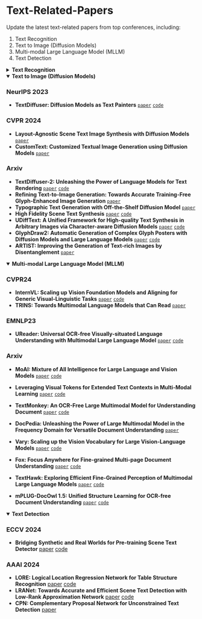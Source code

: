 # Text-Related-Papers
Update the latest text-related papers from top conferences, including:
1) Text Recognition
2) Text to Image (Diffusion Models)
3) Multi-modal Large Language Model (MLLM)
4) Text Detection

<details>
<summary><strong>Text Recognition</strong></summary>

### ECCV 2024
- **PosFormer: Recognizing Complex Handwritten Mathematical Expression with Position Forest Transformer**
[`paper`]()
[`code`](https://github.com/SJTU-DeepVisionLab/PosFormer)

### ICCV 2023
- **Self-supervised Character-to-Character Distillation for Text Recognition**
[`paper`](https://arxiv.org/pdf/2211.00288.pdf)
[`code`](https://github.com/TongkunGuan/CCD)
- **MRN: Multiplexed Routing Network for Incremental Multilingual Text Recognition**
[`paper`](https://arxiv.org/abs/2305.14758)
[`code`](https://github.com/simplify23/MRN)
- **Revisiting Scene Text Recognition: A Data Perspective**
[`paper`](https://arxiv.org/abs/2307.08723)
[`code`](https://github.com/Mountchicken/Union14M)

### CVPR2023
- **Self-Supervised Implicit Glyph Attention for Text Recognition**
[`paper`](https://openaccess.thecvf.com/content/CVPR2023/html/Guan_Self-Supervised_Implicit_Glyph_Attention_for_Text_Recognition_CVPR_2023_paper.html)
[`code`](https://github.com/TongkunGuan/SIGA)

### ACMMM2023
- **Relational Contrastive Learning for Scene Text Recognition**
[`paper`](https://arxiv.org/pdf/2308.00508.pdf)
[`code`](https://github.com/ThunderVVV/RCLSTR)

### IJCAI2023
- **TPS++: Attention-Enhanced Thin-Plate Spline for Scene Text Recognition**
[`paper`](https://arxiv.org/abs/2305.05322)
[`code`](https://github.com/simplify23/TPS_PP)
- **Linguistic More: Taking a Further Step toward Efficient and Accurate Scene Text Recognition**
[`paper`](https://arxiv.org/pdf/2305.05140.pdf)
[`code`](https://github.com/CyrilSterling/LPV)
- **Orientation-Independent Chinese Text Recognition in Scene Images**
[`paper`]()
[`code`]()

### ACMMM2022
- **Reading and Writing: Discriminative and Generative Modeling for Self-Supervised Text Recognition**
[`paper`](https://dl.acm.org/doi/abs/10.1145/3503161.3547784)
[`code`](https://github.com/ayumiymk/DiG)
- **Chinese Character Recognition with Augmented Character Profile Matching**
[`paper`](https://dl.acm.org/doi/abs/10.1145/3503161.3547827)
[`code`](https://github.com/FudanVI/FudanOCR/tree/main/character-profile-matching)

### ECCV2022
- **Scene Text Recognition with Permuted Autoregressive Sequence Models**
[`paper`](https://link.springer.com/chapter/10.1007/978-3-031-19815-1_11)
[`code`](https://github.com/baudm/parseq)
- **Task Grouping for Multilingual Text Recognition (Workshops)**
[`paper`](https://link.springer.com/chapter/10.1007/978-3-031-25069-9_20)
[`code`]()
- **Multi-modal Text Recognition Networks: Interactive Enhancements Between Visual and Semantic Features**
[`paper`](https://link.springer.com/chapter/10.1007/978-3-031-19815-1_26)
[`code`](https://github.com/wp03052/MATRN)
- **On Calibration of Scene-Text Recognition Models (Workshops)**
[`paper`](https://link.springer.com/chapter/10.1007/978-3-031-25069-9_18)
[`code`]()
- **Pure Transformer with Integrated Experts for Scene Text Recognition**
[`paper`](https://link.springer.com/chapter/10.1007/978-3-031-19815-1_28)
[`code`]()
- **Optimal Boxes: Boosting End-to-End Scene Text Recognition by Adjusting Annotated Bounding Boxes via Reinforcement Learning**
[`paper`](https://link.springer.com/chapter/10.1007/978-3-031-19815-1_14)
[`code`]()
- **Multi-granularity Prediction for Scene Text Recognition**
[`paper`](https://link.springer.com/chapter/10.1007/978-3-031-19815-1_20)
[`code`](https://github.com/AlibabaResearch/AdvancedLiterateMachinery/tree/main/OCR/MGP-STR)
- **Toward Understanding WordArt: Corner-Guided Transformer for Scene Text Recognition**
[`paper`](https://link.springer.com/chapter/10.1007/978-3-031-19815-1_18)
[`code`](https://github.com/xdxie/WordArt)
- **Background-Insensitive Scene Text Recognition with Text Semantic Segmentation**
[`paper`](https://link.springer.com/chapter/10.1007/978-3-031-19806-9_10)
[`code`]()
- **SGBANet: Semantic GAN and Balanced Attention Network for Arbitrarily Oriented Scene Text Recognition**
[`paper`](https://link.springer.com/chapter/10.1007/978-3-031-19815-1_27)
[`code`]()
- **Levenshtein OCR**
[`paper`](https://link.springer.com/chapter/10.1007/978-3-031-19815-1_19)
[`code`](https://github.com/AlibabaResearch/AdvancedLiterateMachinery/tree/main/OCR/LevOCR)

### IJCAI2022
- **SVTR: Scene Text Recognition with a Single Visual Model**
[`paper`](https://arxiv.org/abs/2205.00159)
[`code`](https://github.com/PaddlePaddle/PaddleOCR)

### CVPR2022
- **Open-Set Text Recognition via Character-Context Decoupling**
[`paper`](https://openaccess.thecvf.com/content/CVPR2022/papers/Liu_Open-Set_Text_Recognition_via_Character-Context_Decoupling_CVPR_2022_paper.pdf)
[`code`](https://github.com/lancercat/VSDF)

- **Knowledge Mining with Scene Text for Fine-Grained Recognition**
[`paper`](https://openaccess.thecvf.com/content/CVPR2022/papers/Wang_Knowledge_Mining_With_Scene_Text_for_Fine-Grained_Recognition_CVPR_2022_paper.pdf)
[`code`](https://github.com/MCLAB-OCR/KnowledgeMiningWithSceneText)

### AAAI2022
- **Visual Semantics Allow for Textual Reasoning Better in Scene Text Recognition**
[`paper`](https://ojs.aaai.org/index.php/AAAI/article/view/19971)
[`code`](https://github.com/adeline-cs/GTR)
- **Perceiving Stroke-Semantic Context: Hierarchical Contrastive Learning for Robust Scene Text Recognition**
[`paper`](https://ojs.aaai.org/index.php/AAAI/article/view/20062)
[`code`]()
- **Context-Based Contrastive Learning for Scene Text Recognition**
[`paper`](https://ojs.aaai.org/index.php/AAAI/article/view/20245)
[`code`]()

### CVPR2021
- **Sequence-to-Sequence Contrastive Learning for Text Recognition**
[`paper`](https://openaccess.thecvf.com/content/CVPR2021/papers/Aberdam_Sequence-to-Sequence_Contrastive_Learning_for_Text_Recognition_CVPR_2021_paper.pdf)
[`code`]()
- **What if We Only Use Real Datasets for Scene Text Recognition? Toward Scene Text Recognition With Fewer Labels**
[`paper`](https://openaccess.thecvf.com/content/CVPR2021/papers/Baek_What_if_We_Only_Use_Real_Datasets_for_Scene_Text_CVPR_2021_paper.pdf)
[`code`](https://github.com/ku21fan/STR-Fewer-Labels)
- **MetaHTR: Towards Writer-Adaptive Handwritten Text Recognition**
[`paper`](https://openaccess.thecvf.com/content/CVPR2021/papers/Bhunia_MetaHTR_Towards_Writer-Adaptive_Handwritten_Text_Recognition_CVPR_2021_paper.pdf)
[`code`](https://github.com/tobiasvanderwerff/MetaHTR) 
- **Read Like Humans: Autonomous, Bidirectional and Iterative Language Modeling for Scene Text Recognition**
[`paper`](https://openaccess.thecvf.com/content/CVPR2021/papers/Fang_Read_Like_Humans_Autonomous_Bidirectional_and_Iterative_Language_Modeling_for_CVPR_2021_paper.pdf)
[`code`](https://github.com/FangShancheng/ABINet)
- **Dictionary-Guided Scene Text Recognition**
[`paper`](https://openaccess.thecvf.com/content/CVPR2021/papers/Nguyen_Dictionary-Guided_Scene_Text_Recognition_CVPR_2021_paper.pdf)
[`code`](https://github.com/VinAIResearch/dict-guided)
- **Primitive Representation Learning for Scene Text Recognition**
[`paper`](https://openaccess.thecvf.com/content/CVPR2021/papers/Yan_Primitive_Representation_Learning_for_Scene_Text_Recognition_CVPR_2021_paper.pdf)
[`code`](https://github.com/RuijieJ/pren)
</details>

<details open>
<summary><strong>Text to Image (Diffusion Models)</strong></summary>

### NeurIPS 2023
- **TextDiffuser: Diffusion Models as Text Painters**
  [`paper`](https://arxiv.org/pdf/2305.10855)
  [`code`](https://aka.ms/textdiffuser)

### CVPR 2024
- **Layout-Agnostic Scene Text Image Synthesis with Diffusion Models**
  [`paper`](https://openaccess.thecvf.com/content/CVPR2024/papers/Zhangli_Layout-Agnostic_Scene_Text_Image_Synthesis_with_Diffusion_Models_CVPR_2024_paper.pdf)
- **CustomText: Customized Textual Image Generation using Diffusion Models**
  [`paper`](https://arxiv.org/pdf/2405.12531)

### Arxiv
- **TextDiffuser-2: Unleashing the Power of Language Models for Text Rendering**
  [`paper`](https://arxiv.org/pdf/2311.16465)
  [`code`](https://aka.ms/textdiffuser-2)
- **Refining Text-to-Image Generation: Towards Accurate Training-Free Glyph-Enhanced Image Generation**
  [`paper`](https://arxiv.org/pdf/2403.16422)
- **Typographic Text Generation with Off-the-Shelf Diffusion Model**
  [`paper`](https://arxiv.org/pdf/2402.14314)
- **High Fidelity Scene Text Synthesis**
  [`paper`](https://arxiv.org/pdf/2405.14701)
  [`code`](https://github.com/CodeGoat24/DreamText)
- **UDiffText: A Unified Framework for High-quality Text Synthesis in Arbitrary Images via Character-aware Diffusion Models**
  [`paper`](https://arxiv.org/abs/2312.04884)
  [`code`](https://github.com/ZYM-PKU/UDiffText)
- **GlyphDraw2: Automatic Generation of Complex Glyph Posters with Diffusion Models and Large Language Models**
  [`paper`](https://arxiv.org/pdf/2407.02252)
  [`code`](https://github.com/OPPO-Mente-Lab/GlyphDraw2)
- **ARTIST: Improving the Generation of Text-rich Images by Disentanglement**
  [`paper`](https://arxiv.org/pdf/2406.12044)


</details>

<details open>
<summary><strong>Multi-modal Large Language Model (MLLM)</strong></summary>

### CVPR24
- **InternVL: Scaling up Vision Foundation Models and Aligning for Generic Visual-Linguistic Tasks**
[`paper`](https://openaccess.thecvf.com/content/CVPR2024/papers/Chen_InternVL_Scaling_up_Vision_Foundation_Models_and_Aligning_for_Generic_CVPR_2024_paper.pdf)
[`code`](https://github.com/OpenGVLab/InternVL)
- **TRINS: Towards Multimodal Language Models that Can Read**
  [`paper`](https://openaccess.thecvf.com/content/CVPR2024/papers/Zhang_TRINS_Towards_Multimodal_Language_Models_that_Can_Read_CVPR_2024_paper.pdf)

### EMNLP23
- **UReader: Universal OCR-free Visually-situated Language Understanding with Multimodal Large Language Model**
  [`paper`](https://arxiv.org/pdf/2310.05126)
  [`code`](https://github.com/LukeForeverYoung/UReader)

### Arxiv
- **MoAI: Mixture of All Intelligence for Large Language and Vision Models**
[`paper`](https://arxiv.org/abs/2403.07508)
[`code`](https://github.com/ByungKwanLee/MoAI)

- **Leveraging Visual Tokens for Extended Text Contexts in Multi-Modal Learning**
[`paper`](https://arxiv.org/abs/2406.02547)
[`code`](https://fingerrec.github.io/visincontext/)

- **TextMonkey: An OCR-Free Large Multimodal Model for Understanding Document**
[`paper`](https://arxiv.org/abs/2403.04473)
[`code`](https://github.com/Yuliang-Liu/Monkey)

- **DocPedia: Unleashing the Power of Large Multimodal Model in the Frequency Domain for Versatile Document Understanding**
[`paper`](https://arxiv.org/pdf/2311.11810)

- **Vary: Scaling up the Vision Vocabulary for Large Vision-Language Models**
[`paper`](https://arxiv.org/pdf/2312.06109)
[`code`](https://varybase.github.io/)

- **Fox: Focus Anywhere for Fine-grained Multi-page Document Understanding**
[`paper`](https://arxiv.org/abs/2405.14295)
[`code`](https://github.com/Ucas-HaoranWei/Fox)

- **TextHawk: Exploring Efficient Fine-Grained Perception of Multimodal Large Language Models**
[`paper`](https://arxiv.org/abs/2404.09204)
[`code`](https://github.com/yuyq96/TextHawk)

- **mPLUG-DocOwl 1.5: Unified Structure Learning for OCR-free Document Understanding**
[`paper`](https://arxiv.org/abs/2403.12895)
[`code`](https://github.com/X-PLUG/mPLUG-DocOwl/tree/main/DocOwl1.5)
</details>

<details open>
<summary><strong>Text Detection</strong></summary>
  
### ECCV 2024
  - **Bridging Synthetic and Real Worlds for Pre-training Scene Text Detector**
  [paper](https://arxiv.org/pdf/2312.05286)
  [code](https://github.com/SJTU-DeepVisionLab/FreeReal)
  
### AAAI 2024
- **LORE: Logical Location Regression Network for Table Structure Recognition**
  [paper](https://arxiv.org/pdf/2303.03730.pdf)
  [code](https://github.com/AlibabaResearch/AdvancedLiterateMachinery/tree/main/DocumentUnderstanding/LORE-TSR)
- **LRANet: Towards Accurate and Efficient Scene Text Detection with Low-Rank Approximation Network**
[paper](https://arxiv.org/abs/2306.15142)
[code](https://github.com/ychensu/LRANet)
- **CPN: Complementary Proposal Network for Unconstrained Text Detection**
[paper](https://arxiv.org/pdf/2402.11540.pdf)

</details>

